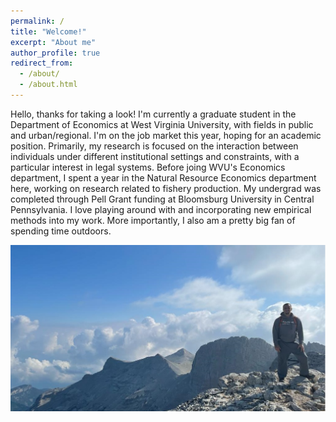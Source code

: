 ```yaml
---
permalink: /
title: "Welcome!" 
excerpt: "About me"
author_profile: true
redirect_from: 
  - /about/
  - /about.html
---
```


Hello, thanks for taking a look! I'm currently a graduate student in the Department of Economics at West Virginia University, with fields in public and urban/regional. I'm on the job market this year, hoping for an academic position. Primarily, my research is focused on the interaction between individuals under different institutional settings and constraints, with a particular interest in legal systems. Before joing WVU's Economics department, I spent a year in the Natural Resource Economics department here, working on research related to fishery production. My undergrad was completed through Pell Grant funding at Bloomsburg University in Central Pennsylvania. I love playing around with and incorporating new empirical methods into my work. More importantly, I also am a pretty big fan of spending time outdoors.

<img src="/images/personal/olympia.jpg" width="1000"/>


